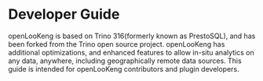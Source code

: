 
# Developer Guide

openLooKeng is based on Trino 316(formerly known as PrestoSQL), and has been forked from the Trino open source project. openLooKeng has additional optimizations, and enhanced features to allow in-situ analytics on any data, anywhere, including geographically remote data sources. This guide is intended for openLooKeng contributors and plugin developers.

